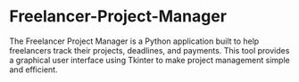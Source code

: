 # Freelancer-Project-Manager
The Freelancer Project Manager is a Python application built to help freelancers track their projects, deadlines, and payments. This tool provides a graphical user interface using Tkinter to make project management simple and efficient.

